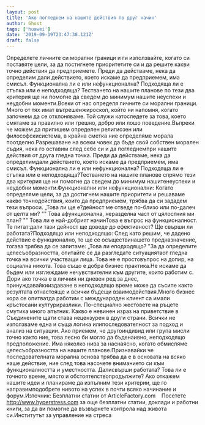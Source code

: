 ```yaml
---
layout: post
title: 'Ако погледнем на нашите действия по друг начин'
author: Ghost
tags: ['huawei']
date: '2019-09-19T23:47:38.121Z'
draft: false
---
```


Определете личните си морални граници и ги използвайте, когато си поставяте цели, за да постигнете приоритетите си и да решите какви точно действия да предприемете. Преди да действаме, нека да определим дали действието, което искаме да предприемем, има смисъл. Функционална ли е или нефункционална? Подходяща ли е стъпка или е неподходяща? Тестването на нашите планове по тези два критерия ще ни помогне да сведем до минимум нашите неуспехи и неудобни моменти.Всеки от нас определя личните си морални граници. Много от тях имат вътрешенжироскоп, който ни напомня, когато започнем да се отклоняваме. Той служи катоследете за това, което смятаме за правилно или грешно, добро или лошо поведение.Въпреки че можем да припишем определен религиозен или философскисистема, в крайна сметка ние определяме морала поотделно.Разрешаване на всеки човек да бъде свой собствен морален съдия, нека го оставим след себе си и да погледнемпри нашите действия от друга гледна точка. Преди да действаме, нека да определимдали действието, което искаме да предприемем, има смисъл. Функционална ли е или нефункционална? Подходяща ли е стъпка или е неподходяща?Тестването на нашите планове спрямо тези два критерия ще ни помогне да сведем до минимум нашитенеуспехи и неудобни моменти.Функционални или нефункционални: Когато определяме цели, за да достигнем нашите приоритети и решаваме какво точнодействия, които да предприемем, трябва да си зададем тези въпроси. „Това ли ще е?дейност ме отведе по-близо или по-далеч от целта ми? "" Това афункционална, неразделна част от цялостния ми план? "" Това ли е най-добрият начинТова е въпрос на функционалност. Те питат:дали тази дейност ще доведе до ефективност? Ще свърши ли работата?Подходящо или неподходящо: След като решим, че дадено действие е функционално, то ще се осъществинашето предназначение, тогава трябва да се запитаме: „Това ли еподходящо? "За да определите целесъобразността, опитайте се да разгледате ситуациятаот гледна точка на всички участващи лица. Това не е простовъпрос на допир, на социална никота. Това също е добра бизнес практика.Не искаме да бъдем или изглеждаме нечувствителни към другите, които работим с. Дори ако точка е в личния ни дневен ред за днес, принуждавайкииздаване в неподходящо време може да съсипе както резултата отнастояще и всички бъдещи взаимодействия.Много бизнес хора се опитватда работим с международен клиент са имали кръстосани културиразлики. По-специално жестовете на ръцете смутиха много апътник. Какво е невинен израз на приветствие в Съединените щати става нецензурен в други страни. Всички не използваме една и съща логика илипоследователност за подход и анализ на ситуации. Ако приемем, че другоиндивид или група мисли точно както ние, това лесно би могло да бъденаивно, неподходящо предположение. Има няколко нива за наснаясно, когато обмисляме целесъобразността на нашите планове.Признавайки че последователната морална основа трябва да е в основата на всяко наше действие, ние след това насочете вниманието си към функционалността и уместността. Далисвърши работата? Това ли е точното време, място и обстоятелствопродължите? Ако откажем нашите идеи и планираме да изпълним тези критерии, ще го направимподобрете нивото на успех в почти всяко начинание и форум.Източник: Безплатни статии от ArticleFactory.com    Посетете http://www.hyperstress.com за още безплатни статии, доклади и работни книги, за да ви помогне да възвърнете контрола над живота си.Институтът за управление на стреса
